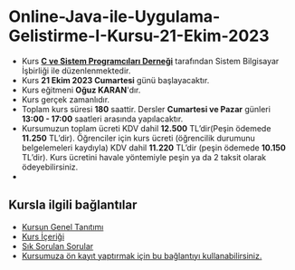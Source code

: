 # Online-Java-ile-Uygulama-Gelistirme-I-Kursu-21-Ekim-2023

+ Kurs [__C ve Sistem Programcıları Derneği__](http://www.csystem.org/) tarafından Sistem Bilgisayar İşbirliği ile düzenlenmektedir.
+ Kurs __21 Ekim 2023 Cumartesi__ günü başlayacaktır.
+ Kurs eğitmeni __Oğuz KARAN__'dır.
+ Kurs gerçek zamanlıdır.
+ Toplam kurs süresi __180__ saattir. Dersler __Cumartesi ve Pazar__ günleri __13:00 - 17:00__ saatleri arasında yapılacaktır.
+ Kursumuzun toplam ücreti KDV dahil __12.500__ TL’dir(Peşin ödemede __11.250__ TL’dir). Öğrenciler için kurs ücreti (öğrencilik durumunu belgelemeleri kaydıyla) KDV dahil __11.220__ TL’dir (peşin ödemede __10.150__ TL’dir). Kurs ücretini havale yöntemiyle peşin ya da 2 taksit olarak ödeyebilirsiniz.
+ 
## Kursla ilgili bağlantılar
+ [Kursun Genel Tanıtımı](https://github.com/CSD-1993/ONLINE-JAVA-ile-UYGULAMA-GELISTIRME-I-21-Subat-2023/blob/main/kurs_tanitimi.md)
+ [Kurs İçeriği](https://github.com/CSD-1993/ONLINE-JAVA-ile-UYGULAMA-GELISTIRME-I-21-Subat-2023/blob/main/kurs_icerigi.md)
+ [Sık Sorulan Sorular](https://github.com/CSD-1993/ONLINE-JAVA-ile-UYGULAMA-GELISTIRME-I-21-Subat-2023/blob/main/sss.md)
+ [Kursumuza ön kayıt yaptırmak için bu bağlantıyı kullanabilirsiniz.](https://us02web.zoom.us/meeting/register/tZArdO6rqj4jH9Eq6wcfQidngsX7liEcWLO3)
